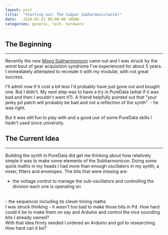 ```yaml
---
layout: post
title:  "Starting out: The Subpar Subharmoniclon(e)"
date:   2020-05-21 00:00:00 +0000
categories: general, tech, hardware
---
```



## The Beginning
-----------------

Recently the new [Moog Subharmonicon](https://www.moogmusic.com/products/subharmonicon) came out and I was struck by the worst bout of gear acquisition syndrome I've experienced for about 5 years. I immediately attempted to recreate it with my modular, with not great success. 
<br>

I'll admit now if it cost a bit less I'd probably have just gone out and bought one. But I didn't. My next step was to have a try in PureData (what if it was bad and then I wouldn't want it?). A friend helpfully pointed out that "your janky pd patch will probably be bad and not a reflection of the synth". - he was right.
<br>

But it was still fun to play with and a good use of some PureData skills I hadn't used since university.

## The Current Idea
-----------------

Building the synth in PureData did get me thinking about how relatively simple it was to make some elements of the Subharmonicon. Doing some quick maths in my heads I had more than enough oscillators in my synth, a mixer, filters and envelopes. The bits that were missing are:
<br>

- the voltage control to manage the sub-oscillators and controlling the division each one is operating on
<br>
- the sequencer including its clever timing maths
<br>
I was struck thinking - it wasn't too bad to make those bits in Pd. How hard could it be to make them on say and Arduino and control the nice sounding bits I already owned?

<br>
With that idea firmly seeded I ordered an Arduino and got to researching. How hard can it be? 
